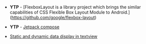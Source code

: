 * **YTP** - [FlexboxLayout is a library project which brings the similar capabilities of CSS Flexible Box Layout Module to Android.]
  (https://github.com/google/flexbox-layout)

* **YTP** - [Jetpack compose](https://developer.android.com/jetpack/compose/tutorial)
* [Static and dynamic data display in textview](https://gist.github.com/ajaypro/d07db922231474af87f4f10f68765a9e)

